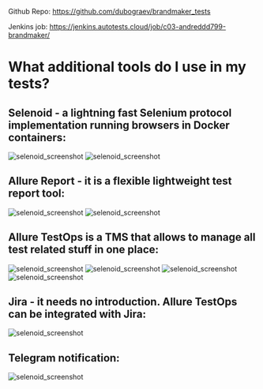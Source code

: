 Github Repo:
https://github.com/dubograev/brandmaker_tests

Jenkins job:
https://jenkins.autotests.cloud/job/c03-andreddd799-brandmaker/


# **What additional tools do I use in my tests?**

## Selenoid - a lightning fast Selenium protocol implementation running browsers in Docker containers:
![selenoid_screenshot](src/test/resources/images/selenoid.png)
![selenoid_screenshot](src/test/resources/images/selenoid_video.gif)

## Allure Report - it is a flexible lightweight test report tool:
![selenoid_screenshot](src/test/resources/images/allure_report_1.png)
![selenoid_screenshot](src/test/resources/images/allure_report_2.png)

## Allure TestOps is a TMS that allows to manage all test related stuff in one place:
![selenoid_screenshot](src/test/resources/images/allure_testops_dashboard.png)
![selenoid_screenshot](src/test/resources/images/allure_testops_3.png)
![selenoid_screenshot](src/test/resources/images/allure_testops_1.png)
![selenoid_screenshot](src/test/resources/images/allure_testops_2.png)

## Jira - it needs no introduction. Allure TestOps can be integrated with Jira:
![selenoid_screenshot](src/test/resources/images/jira_1.png)

## Telegram notification:

![selenoid_screenshot](src/test/resources/images/telegram_bot.png)
